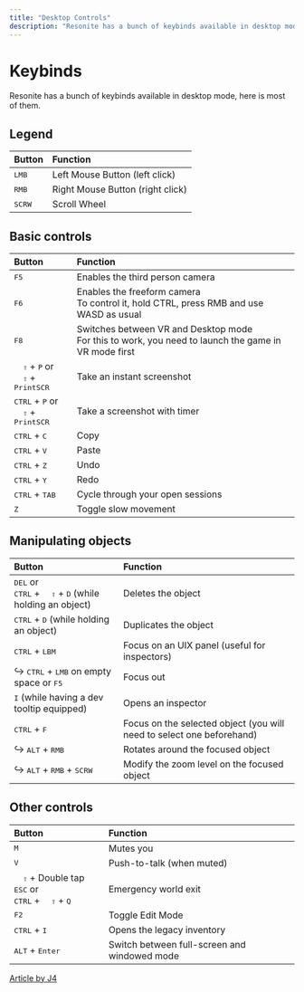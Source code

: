 ```yaml
---
title: "Desktop Controls"
description: "Resonite has a bunch of keybinds available in desktop mode, here is most of them."
---
```


# Keybinds

Resonite has a bunch of keybinds available in desktop mode, here is most of them.

<!-- panels:start -->
<!-- div:right-panel -->

## Legend

| Button          | Function                         |
| :-------------- | :------------------------------- |
| <kbd>LMB</kbd>  | Left Mouse Button (left click)   |
| <kbd>RMB</kbd>  | Right Mouse Button (right click) |
| <kbd>SCRW</kbd> | Scroll Wheel                     |

<!-- div:left-panel -->

## Basic controls

| Button                                                                          | Function                                                                                                  |
| :------------------------------------------------------------------------------ | :-------------------------------------------------------------------------------------------------------- |
| <kbd>F5</kbd>                                                                   | Enables the third person camera                                                                           |
| <kbd>F6</kbd>                                                                   | Enables the freeform camera </br> To control it, hold CTRL, press RMB and use WASD as usual               |
| <kbd>F8</kbd>                                                                   | Switches between VR and Desktop mode </br> For this to work, you need to launch the game in VR mode first |
| <kbd>&nbsp;&nbsp;⇧</kbd> + <kbd>P</kbd> or </br> <kbd>&nbsp;&nbsp;⇧</kbd> + <kbd>PrintSCR</kbd> | Take an instant screenshot                                                                                |
| <kbd>CTRL</kbd> + <kbd>P</kbd> or </br> <kbd>&nbsp;&nbsp;⇧</kbd> + <kbd>PrintSCR</kbd>  | Take a screenshot with timer                                                                              |
| <kbd>CTRL</kbd> + <kbd>C</kbd>                                                  | Copy                                                                                                      |
| <kbd>CTRL</kbd> + <kbd>V</kbd>                                                  | Paste                                                                                                     |
| <kbd>CTRL</kbd> + <kbd>Z</kbd>                                                  | Undo                                                                                                      |
| <kbd>CTRL</kbd> + <kbd>Y</kbd>                                                  | Redo                                                                                                      |
| <kbd>CTRL</kbd> + <kbd>TAB</kbd>                                                | Cycle through your open sessions                                                                          |
| <kbd>Z</kbd>                                                                    | Toggle slow movement                                                                                      |

## Manipulating objects

| Button                                                                                              | Function                                                              |
| :-------------------------------------------------------------------------------------------------- | :-------------------------------------------------------------------- |
| <kbd>DEL</kbd> or </br> <kbd>CTRL</kbd> + <kbd>&nbsp;&nbsp;⇧</kbd> + <kbd>D</kbd> (while holding an object) | Deletes the object                                                    |
| <kbd>CTRL</kbd> + <kbd>D</kbd> (while holding an object)                                            | Duplicates the object                                                 |
| <kbd>CTRL</kbd> + <kbd>LBM</kbd>                                                                    | Focus on an UIX panel (useful for inspectors)                         |
| ↪ <kbd>CTRL</kbd> + <kbd>LMB</kbd> on empty space or <kbd>F5</kbd>                | Focus out                                                             |
| <kbd>I</kbd> (while having a dev tooltip equipped)                                                  | Opens an inspector                                                    |
| <kbd>CTRL</kbd> + <kbd>F</kbd>                                                                      | Focus on the selected object (you will need to select one beforehand) |
| ↪ <kbd>ALT</kbd> + <kbd>RMB</kbd>                                                | Rotates around the focused object                                     |
| ↪ <kbd>ALT</kbd> + <kbd>RMB</kbd> + <kbd>SCRW</kbd>                              | Modify the zoom level on the focused object                           |

## Other controls

| Button                                                                                                  | Function                   |
| :------------------------------------------------------------------------------------------------------ | :------------------------- |
| <kbd>M</kbd>                                                                                            | Mutes you                  |
| <kbd>V</kbd>                                                                                            | Push-to-talk (when muted)  |
| <kbd>&nbsp;&nbsp;⇧</kbd> + Double tap <kbd>ESC</kbd> or </br> <kbd>CTRL</kbd> + <kbd>&nbsp;&nbsp;⇧</kbd> + <kbd>Q</kbd> | Emergency world exit       |
| <kbd>F2</kbd>                                                                                           | Toggle Edit Mode           |
| <kbd>CTRL</kbd> + <kbd>I</kbd>                                                                          | Opens the legacy inventory |
| <kbd>ALT</kbd> + <kbd>Enter</kbd>                                                                       | Switch between full-screen and windowed mode |

<!-- div:right-panel -->

[Article by J4](../_template/usageTerms/J4Credit.md ':include')

<!-- panels:end -->
